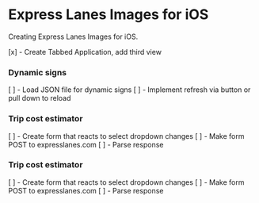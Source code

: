 # Express Lanes Images for iOS

Creating Express Lanes Images for iOS.

[x] - Create Tabbed Application, add third view

### Dynamic signs
[ ] - Load JSON file for dynamic signs
[ ] - Implement refresh via button or pull down to reload

### Trip cost estimator
[ ] - Create form that reacts to select dropdown changes
[ ] - Make form POST to expresslanes.com
[ ] - Parse response

### Trip cost estimator
[ ] - Create form that reacts to select dropdown changes
[ ] - Make form POST to expresslanes.com
[ ] - Parse response

